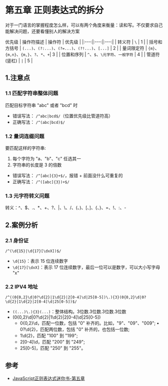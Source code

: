 # 第五章 正则表达式的拆分
对于一门语言的掌握程度怎么样，可以有两个角度来衡量：读和写。不仅要求自己能解决问题，还要看懂别人的解决方案

优先级
| 操作符描述 | 操作符 | 优先级 |
|:---:|:---:|:---:|
| 转义符 | `\` | 1 |
| 括号和方括号 | `(...)`、`(?:...)`、`(?=...)`、`(?!...)`、`[...]` | 2 |
| 量词限定符 | `{m}`、`{m,n}`、`{m,}`、`?`、`*`、`+`| 3 |
| 位置和序列 | `^`、`$`、`\元字符`、`一般字符` | 4 |
| 管道符(竖杠) | `|` | 5 |

## 1.注意点
### 1.1 匹配字符串整体问题
匹配目标字符串 "abc" 或者 "bcd" 时
- 错误写法： `/^abc|bcd$/`（位置优先级比管道符高）
- 正确写法： `/^(abc|bcd)$/`

### 1.2 量词连缀问题
要匹配这样的字符串:
1. 每个字符为 "a、"b"、"c" 任选其一
2. 字符串的长度是 3 的倍数

- 错误写法： `/^[abc]{3}+$/`，报错 + 前面没什么可重复的
- 正确写法： `/^([abc]{3})+$/`

### 1.3 元字符转义问题
转义：^、$、.、*、+、?、|、\、/、(、)、[、]、{、}、=、!、:、- 

## 2.案例分析
### 2.1 身份证
`/^(\d{15}|\d{17}[\dxX])$/`

- `\d{15}`：表示 15 位连续数字
- `\d{17}[\dxX]`：表示 17 位连续数字，最后一位可以是数字，可以大小写字母 "x"

### 2.2 IPV4 地址
`/^((0{0,2}\d|0?\d{2}|1\d{2}|2[0-4]\d|25[0-5])\.){3}(0{0,2}\d|0?\d{2}|1\d{2}|2[0-4]\d|25[0-5])$/`

- `((...)\.){3}(...)`：整体结构。3位数.3位数.3位数.3位数
- (0{0,2}\d|0?\d{2}|1\d{2}|2[0-4]\d|25[0-5])
    - 0{0,2}\d，匹配一位数，包括 "0" 补齐的。比如，"9"、"09"、"009"; • 0?\d{2}，匹配两位数，包括 "0" 补齐的，也包括一位数;
    - 1\d{2}，匹配 "100" 到 "199";
    - 2[0-4]\d，匹配 "200" 到 "249";
    - 25[0-5]，匹配 "250" 到 "255"。

## 参考
- [JavaScript正则表达式迷你书-第五章](https://github.com/qdlaoyao/js-regex-mini-book)
